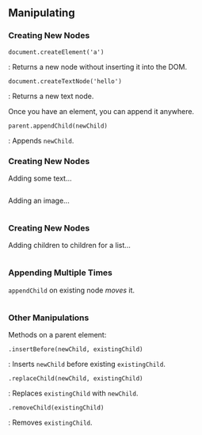 ## Manipulating

### Creating New Nodes

`document.createElement('a')`

  : Returns a new node without inserting it into the DOM.

`document.createTextNode('hello')`

  : Returns a new text node.

Once you have an element, you can append it anywhere.
  
`parent.appendChild(newChild)`

  : Appends `newChild`.

### Creating New Nodes

Adding some text...

~~~ {.javascript insert="../../../src/examples/js/dom.js" token="text"}
~~~

Adding an image...

~~~ {.javascript insert="../../../src/examples/js/dom.js" token="img"}
~~~

### Creating New Nodes

Adding children to children for a list...

~~~ {.javascript insert="../../../src/examples/js/dom.js" token="list"}
~~~

### Appending Multiple Times

`appendChild` on existing node *moves* it.

~~~ {.javascript insert="../../../src/examples/js/dom.js" token="re-append"}
~~~

### Other Manipulations

Methods on a parent element:

`.insertBefore(newChild, existingChild)`

  : Inserts `newChild` before existing `existingChild`.

`.replaceChild(newChild, existingChild)`

  : Replaces `existingChild` with `newChild`.

`.removeChild(existingChild)`

  : Removes `existingChild`.
